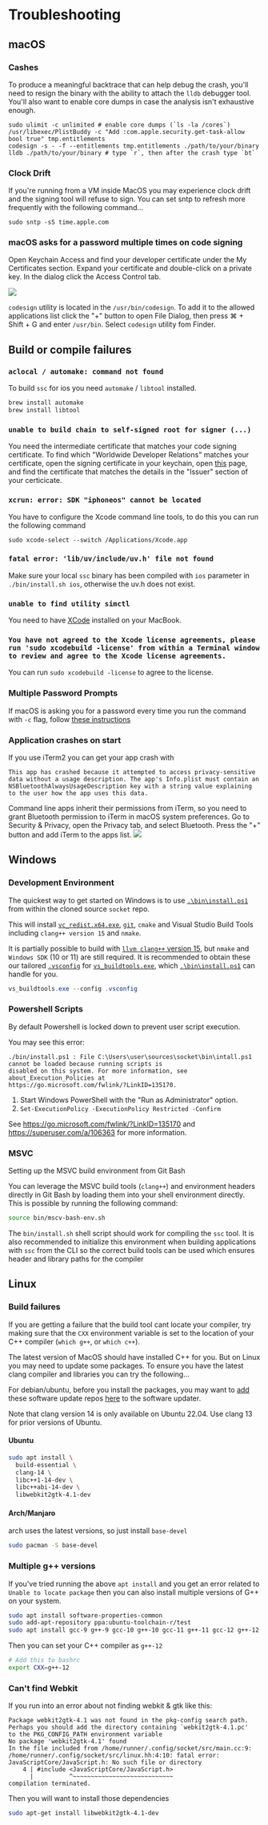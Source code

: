 # Troubleshooting

## macOS

### Cashes

To produce a meaningful backtrace that can help debug the crash, you'll need to
resign the binary with the ability to attach the `lldb` debugger tool. You'll
also want to enable core dumps in case the analysis isn't exhaustive enough.

```
sudo ulimit -c unlimited # enable core dumps (`ls -la /cores`)
/usr/libexec/PlistBuddy -c "Add :com.apple.security.get-task-allow bool true" tmp.entitlements
codesign -s - -f --entitlements tmp.entitlements ./path/to/your/binary
lldb ./path/to/your/binary # type `r`, then after the crash type `bt`
```

### Clock Drift

If you're running from a VM inside MacOS you may experience clock drift and the signing
tool will refuse to sign. You can set sntp to refresh more frequently with the following
command...

```
sudo sntp -sS time.apple.com
```

### macOS asks for a password multiple times on code signing

Open Keychain Access and find your developer certificate under the My Certificates section.
Expand your certificate and double-click on a private key. In the dialog click the Access Control tab.

![](../images/screenshots/macos-cert-access-control.png)

`codesign` utility is located in the `/usr/bin/codesign`. To add it to the allowed applications
list click the "+" button to open File Dialog, then press ⌘ + Shift + G and enter `/usr/bin`.
Select `codesign` utility fom Finder.

## Build or compile failures

### `aclocal / automake: command not found`

To build `ssc` for ios you need `automake` / `libtool` installed.

```sh
brew install automake
brew install libtool
```

### `unable to build chain to self-signed root for signer (...)`

You need the intermediate certificate that matches your code signing certificate.
To find which "Worldwide Developer Relations" matches your certificate, open the
signing certificate in your keychain, open [this](https://www.apple.com/certificateauthority/)
page, and find the certificate that matches the details in the "Issuer" section
of your certicicate.

### `xcrun: error: SDK "iphoneos" cannot be located`

You have to configure the Xcode command line tools, to do this
you can run the following command

```
sudo xcode-select --switch /Applications/Xcode.app
```

### `fatal error: 'lib/uv/include/uv.h' file not found`

Make sure your local `ssc` binary has been compiled with `ios`
parameter in `./bin/install.sh ios`, otherwise the uv.h
does not exist.

### `unable to find utility simctl`

You need to have [XCode](https://developer.apple.com/xcode/resources/) installed on your MacBook.

### `You have not agreed to the Xcode license agreements, please run 'sudo xcodebuild -license' from within a Terminal window to review and agree to the Xcode license agreements.`

You can run `sudo xcodebuild -license` to agree to the license.

### Multiple Password Prompts

If macOS is asking you for a password every time you run the command with `-c` flag,
follow [these instructions](#macos-asks-for-a-password-multiple-times-on-code-signing)

### Application crashes on start

If you use iTerm2 you can get your app crash with
```
This app has crashed because it attempted to access privacy-sensitive data without a usage description. The app's Info.plist must contain an NSBluetoothAlwaysUsageDescription key with a string value explaining to the user how the app uses this data.
```
Command line apps inherit their permissions from iTerm, so you need to grant Bluetooth permission to iTerm in macOS system preferences. Go to Security & Privacy, open the Privacy tab, and select Bluetooth. Press the "+" button and add iTerm to the apps list.
![](../images/screenshots/macos-bluetooth.png)

## Windows

### Development Environment

The quickest way to get started on Windows is to use [`.\bin\install.ps1`][0] from within the cloned source `socket` repo.

This will install [`vc_redist.x64.exe`][1], [`git`][2], `cmake` and Visual Studio Build Tools including `clang++ version 15` and `nmake`.

It is partially possible to build with [`llvm clang++` version 15][3], but `nmake` and `Windows SDK` (10 or 11) are still required. It is recommended to obtain these our tailored [`.vsconfig`][4] for [`vs_buildtools.exe`][5], which [`.\bin\install.ps1`][0] can handle for you.

```powershell
vs_buildtools.exe --config .vsconfig
```

[0]:https://github.com/socketsupply/socket/blob/release/bin/install.ps1
[1]:https://aka.ms/vs/17/release/vc_redist.x64.exe
[2]:https://github.com/git-for-windows/git/releases/download/v2.39.1.windows.1/Git-2.39.1-64-bit.exe
[3]:https://github.com/llvm/llvm-project/releases/download/llvmorg-15.0.7/LLVM-15.0.7-win64.exe
[4]:https://github.com/socketsupply/socket/blob/release/bin/.vsconfig
[5]:https://aka.ms/vs/17/release/vs_buildtools.exe

### Powershell Scripts

By default Powershell is locked down to prevent user script execution.

You may see this error:
```
./bin/install.ps1 : File C:\Users\user\sources\socket\bin\intall.ps1 cannot be loaded because running scripts is
disabled on this system. For more information, see about_Execution_Policies at
https://go.microsoft.com/fwlink/?LinkID=135170.
```


1. Start Windows PowerShell with the "Run as Administrator" option.
2. `Set-ExecutionPolicy -ExecutionPolicy Restricted -Confirm`

See https://go.microsoft.com/fwlink/?LinkID=135170 and https://superuser.com/a/106363 for more information.

### MSVC

Setting up the MSVC build environment from Git Bash

You can leverage the MSVC build tools (`clang++`) and environment headers directly in Git Bash by loading them into your shell environment directly.
This is possible by running the following command:

```sh
source bin/mscv-bash-env.sh
```

The `bin/install.sh` shell script should work for compiling the `ssc` tool.
It is also recommended to initialize this environment when building applications
with `ssc` from the CLI so the correct build tools can be used which ensures
header and library paths for the compiler

## Linux
### Build failures

If you are getting a failure that the build tool cant locate your
compiler, try making sure that the `CXX` environment variable is
set to the location of your C++ compiler (`which g++`, or `which c++`).

The latest version of MacOS should have installed C++ for you. But
on Linux you may need to update some packages. To ensure you have
the latest clang compiler and libraries you can try the following...

For debian/ubuntu, before you install the packages, you may want
to [add][0] these software update repos [here][1] to the software
updater.

Note that clang version 14 is only available on Ubuntu 22.04. Use clang 13
for prior versions of Ubuntu.

#### Ubuntu

```sh
sudo apt install \
  build-essential \
  clang-14 \
  libc++1-14-dev \
  libc++abi-14-dev \
  libwebkit2gtk-4.1-dev
```

[0]:https://linuxize.com/post/how-to-add-apt-repository-in-ubuntu/
[1]:https://apt.llvm.org/

#### Arch/Manjaro

arch uses the latest versions, so just install `base-devel`

``` sh
sudo pacman -S base-devel
```

### Multiple g++ versions

If you've tried running the above `apt install` and you get an error
related to `Unable to locate package` then you can also install multiple
versions of G++ on your system.

```sh
sudo apt install software-properties-common
sudo add-apt-repository ppa:ubuntu-toolchain-r/test
sudo apt install gcc-9 g++-9 gcc-10 g++-10 gcc-11 g++-11 gcc-12 g++-12
```

Then you can set your C++ compiler as `g++-12`

```sh
# Add this to bashrc
export CXX=g++-12
```

### Can't find Webkit

If you run into an error about not finding webkit & gtk like this:

```text
Package webkit2gtk-4.1 was not found in the pkg-config search path.
Perhaps you should add the directory containing `webkit2gtk-4.1.pc'
to the PKG_CONFIG_PATH environment variable
No package 'webkit2gtk-4.1' found
In the file included from /home/runner/.config/socket/src/main.cc:9:
/home/runner/.config/socket/src/linux.hh:4:10: fatal error: JavaScriptCore/JavaScript.h: No such file or directory
    4 | #include <JavaScriptCore/JavaScript.h>
      |          ^~~~~~~~~~~~~~~~~~~~~~~~~~~~~
compilation terminated.
```

Then you will want to install those dependencies

```sh
sudo apt-get install libwebkit2gtk-4.1-dev
```
